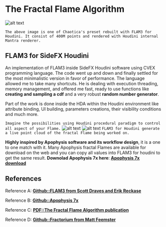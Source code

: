 # The Fractal Flame Algorithm
![alt text](https://github.com/alexnardini/FLAM3/blob/main/img/Chaotica_FLAM3_match.jpg)

`The above image is one of Chaotica's preset rebuilt with FLAM3 for Houdini. It consist of 400M points and rendered with Houdini internal Mantra renderer.`


## FLAM3 for SideFX Houdini
An implementation of FLAM3 inside SideFX Houdini software using CVEX programming language.
The code went up and down and finally settled for the most minimalistic version in favor of performance.
The language allowed me to take many shortcuts. He is dealing with execution threading, memory management, and offered me
fast, ready to use functions like **creating and sampling a cdf** and a very robust **random number generator**.

Part of the work is done inside the HDA within the Houdini environment
like attribute binding, UI building, parameters creations, their visibility conditions and much more.

`Imagine the possibilities using Houdini procedural paradigm to control all aspect of your Flame.`
![alt text](https://github.com/alexnardini/FLAM3/blob/main/img/FLAM3_Hviewport.jpg)
![alt text](https://github.com/alexnardini/FLAM3/blob/main/img/FLAM3_Hviewport_ChaoticaMatch.jpg)
`FLAM3 for Houdini generate a live point cloud of the fractal Flame being worked on.`

**Highly inspired by Apophysis software and its workflow design**,
it is a one to one match with it.
Many Apophysis fractal Flames are available for download on the web
and you can copy all values into FLAM3 for houdini to get the same result.
**Downolad Apophysis 7x here**: [**Apophysis 7x download**](https://sourceforge.net/projects/apophysis7x/)

## References
Reference A: [**Github::FLAM3 from Scott Draves and Erik Reckase**](https://github.com/scottdraves/flam3)

Reference B: [**Github::Apophysis 7x**](https://github.com/xyrus02/apophysis-7x)

Reference C: [**PDF::The Fractal Flame Algorithm publication**](https://flam3.com/flame_draves.pdf)

Reference D: [**Github::Fractorium from Matt Feemster**](https://bitbucket.org/mfeemster/fractorium/src/master/)





